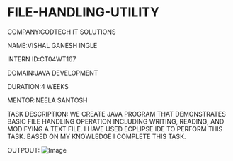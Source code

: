 # FILE-HANDLING-UTILITY
COMPANY:CODTECH IT SOLUTIONS

NAME:VISHAL GANESH INGLE

INTERN ID:CT04WT167

DOMAIN:JAVA DEVELOPMENT

DURATION:4 WEEKS

MENTOR:NEELA SANTOSH

TASK DESCRIPTION: WE CREATE JAVA PROGRAM THAT DEMONSTRATES BASIC FILE HANDLING OPERATION INCLUDING WRITING, READING, AND MODIFYING A TEXT FILE. 
                  I HAVE USED ECPLIPSE IDE TO PERFORM THIS TASK. BASED ON MY KNOWLEDGE I COMPLETE THIS TASK. 

OUTPOUT:   ![Image](https://github.com/user-attachments/assets/910672a4-75c1-4053-8fb4-ef64b84f35e0)
    
